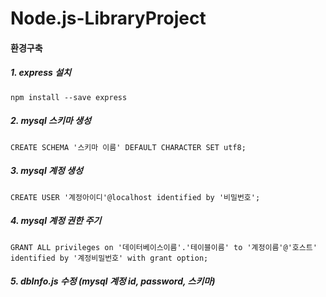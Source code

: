# Node.js-LibraryProject

#### 환경구축

##### 1. express 설치
```
npm install --save express
```
##### 2. mysql 스키마 생성
```
CREATE SCHEMA '스키마 이름' DEFAULT CHARACTER SET utf8;
```
##### 3. mysql 계정 생성
```
CREATE USER '계정아이디'@localhost identified by '비밀번호';
```
##### 4. mysql 계정 권한 주기
```
GRANT ALL privileges on '데이터베이스이름'.'테이블이름' to '계정이름'@'호스트' identified by '계정비밀번호' with grant option;
```
##### 5. dbInfo.js 수정 (mysql 계정 id, password, 스키마)
